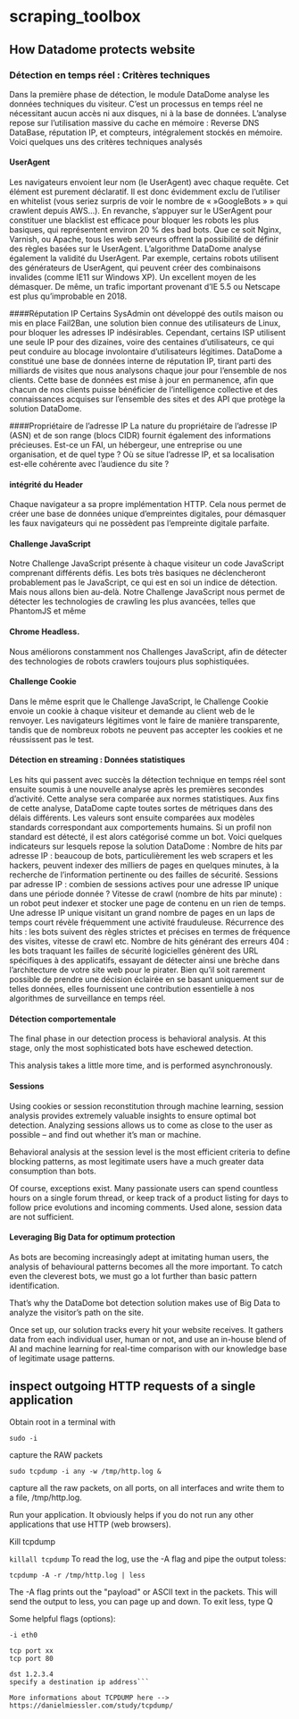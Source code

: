 # scraping_toolbox

## How Datadome protects website

### Détection en temps réel : Critères techniques

Dans la première phase de détection, le module DataDome analyse les données techniques du visiteur. C’est un processus en temps réel ne nécessitant aucun accès ni aux disques, ni à la base de données.
L’analyse repose sur l’utilisation massive du cache en mémoire : Reverse DNS DataBase, réputation IP, et compteurs, intégralement stockés en mémoire.
Voici quelques uns des critères techniques analysés

#### UserAgent
Les navigateurs envoient leur nom (le UserAgent) avec chaque requête. Cet élément est purement déclaratif. Il est donc évidemment exclu de l’utiliser en whitelist (vous seriez surpris de voir le nombre de «  »GoogleBots » » qui crawlent depuis AWS…).
En revanche, s’appuyer sur le USerAgent pour constituer une blacklist est efficace pour bloquer les robots les plus basiques, qui représentent environ 20 % des bad bots. Que ce soit Nginx, Varnish, ou Apache, tous les web serveurs offrent la possibilité de définir des règles basées sur le UserAgent.
L’algorithme DataDome analyse également la validité du UserAgent. Par exemple, certains robots utilisent des générateurs de UserAgent, qui peuvent créer des combinaisons invalides (comme IE11 sur Windows XP). Un excellent moyen de les démasquer. De même, un trafic important provenant d’IE 5.5 ou Netscape est plus qu’improbable en 2018.

####Réputation IP
Certains SysAdmin ont développé des outils maison ou mis en place Fail2Ban, une solution bien connue des utilisateurs de Linux, pour bloquer les adresses IP indésirables. Cependant, certains ISP utilisent une seule IP pour des dizaines, voire des centaines d’utilisateurs, ce qui peut conduire au blocage involontaire d’utilisateurs légitimes.
DataDome a constitué une base de données interne de réputation IP, tirant parti des milliards de visites que nous analysons chaque jour pour l’ensemble de nos clients. Cette base de données est mise à jour en permanence, afin que chacun de nos clients puisse bénéficier de l’intelligence collective et des connaissances acquises sur l’ensemble des sites et des API que protège la solution DataDome.
 

####Propriétaire de l’adresse IP
La nature du propriétaire de l’adresse IP (ASN) et de son range (blocs CIDR) fournit également des informations précieuses. Est-ce un FAI, un hébergeur, une entreprise ou une organisation, et de quel type ? Où se situe l’adresse IP, et sa localisation est-elle cohérente avec l’audience du site ?

#### intégrité du Header
Chaque navigateur a sa propre implémentation HTTP. Cela nous permet de créer une base de données unique d’empreintes digitales, pour démasquer les faux navigateurs qui ne possèdent pas l’empreinte digitale parfaite.

#### Challenge JavaScript
Notre Challenge JavaScript présente à chaque visiteur un code JavaScript comprenant différents défis.
Les bots très basiques ne déclencheront probablement pas le JavaScript, ce qui est en soi un indice de détection. Mais nous allons bien au-delà. Notre Challenge JavaScript nous permet de détecter les technologies de crawling les plus avancées, telles que PhantomJS et même 

#### Chrome Headless.
Nous améliorons constamment nos Challenges JavaScript, afin de détecter des technologies de robots crawlers toujours plus sophistiquées.


#### Challenge Cookie
Dans le même esprit que le Challenge JavaScript, le Challenge Cookie envoie un cookie à chaque visiteur et demande au client web de le renvoyer. Les navigateurs légitimes vont le faire de manière transparente, tandis que de nombreux robots ne peuvent pas accepter les cookies et ne réussissent pas le test.


#### Détection en streaming : Données statistiques
Les hits qui passent avec succès la détection technique en temps réel sont ensuite soumis à une nouvelle analyse après les premières secondes d’activité. Cette analyse sera comparée aux normes statistiques.
Aux fins de cette analyse, DataDome capte toutes sortes de métriques dans des délais différents. Les valeurs sont ensuite comparées aux modèles standards correspondant aux comportements humains. Si un profil non standard est détecté, il est alors catégorisé comme un bot.
Voici quelques indicateurs sur lesquels repose la solution DataDome :
Nombre de hits par adresse IP : beaucoup de bots, particulièrement les web scrapers et les hackers, peuvent indexer des milliers de pages en quelques minutes, à la recherche de l’information pertinente ou des failles de sécurité.
Sessions par adresse IP : combien de sessions actives pour une adresse IP unique dans une période donnée ?
Vitesse de crawl (nombre de hits par minute) : un robot peut indexer et stocker une page de contenu en un rien de temps. Une adresse IP unique visitant un grand nombre de pages en un laps de temps court révèle fréquemment une activité frauduleuse.
Récurrence des hits : les bots suivent des règles strictes et précises en termes de fréquence des visites, vitesse de crawl etc.
Nombre de hits générant des erreurs 404 : les bots traquant les failles de sécurité logicielles génèrent des URL spécifiques à des applicatifs, essayant de détecter ainsi une brèche dans l’architecture de votre site web pour le pirater.
Bien qu’il soit rarement possible de prendre une décision éclairée en se basant uniquement sur de telles données, elles fournissent une contribution essentielle à nos algorithmes de surveillance en temps réel.


#### Détection comportementale
The final phase in our detection process is behavioral analysis. At this stage, only the most sophisticated bots have eschewed detection.

This analysis takes a little more time, and is performed asynchronously.


#### Sessions

Using cookies or session reconstitution through machine learning, session analysis provides extremely valuable insights to ensure optimal bot detection. Analyzing sessions allows us to come as close to the user as possible – and find out whether it’s man or machine.

Behavioral analysis at the session level is the most efficient criteria to define blocking patterns, as most legitimate users have a much greater data consumption than bots.

Of course, exceptions exist. Many passionate users can spend countless hours on a single forum thread, or keep track of a product listing for days to follow price evolutions and incoming comments. Used alone, session data are not sufficient.

#### Leveraging Big Data for optimum protection

As bots are becoming increasingly adept at imitating human users, the analysis of behavioural patterns becomes all the more important. To catch even the cleverest bots, we must go a lot further than basic pattern identification.

That’s why the DataDome bot detection solution makes use of Big Data to analyze the visitor’s path on the site.

Once set up, our solution tracks every hit your website receives. It gathers data from each individual user, human or not, and use an in-house blend of AI and machine learning for real-time comparison with our knowledge base of legitimate usage patterns.

## inspect outgoing HTTP requests of a single application

Obtain root in a terminal with

`sudo -i`

capture the RAW packets

`sudo tcpdump -i any -w /tmp/http.log &`

capture all the raw packets, on all ports, on all interfaces and write them to a file, /tmp/http.log.

Run your application. It obviously helps if you do not run any other applications that use HTTP (web browsers).

Kill tcpdump

`killall tcpdump`
To read the log, use the -A flag and pipe the output toless:

`tcpdump -A -r /tmp/http.log | less`

The -A flag prints out the "payload" or ASCII text in the packets. This will send the output to less, you can page up and down. To exit less, type Q

Some helpful flags (options):

```-i Specify an interface
-i eth0

tcp port xx
tcp port 80

dst 1.2.3.4
specify a destination ip address```

More informations about TCPDUMP here --> https://danielmiessler.com/study/tcpdump/
